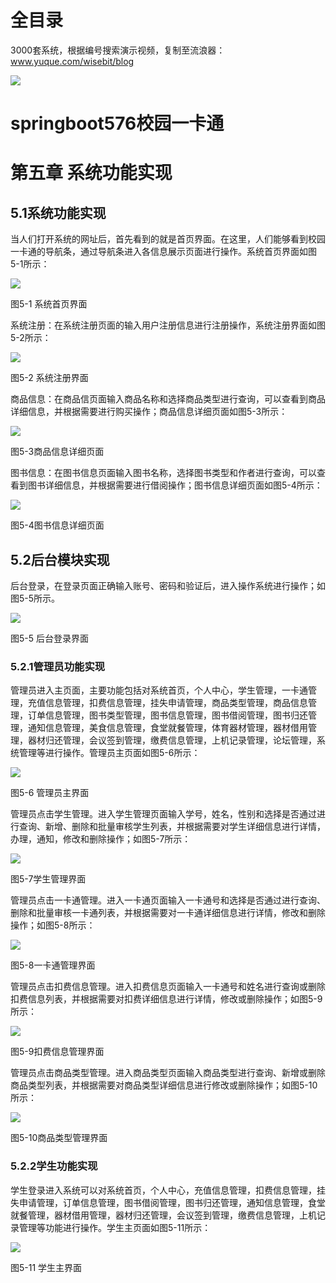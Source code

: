 # 全目录

3000套系统，根据编号搜索演示视频，复制至流浪器：www.yuque.com/wisebit/blog


![](https://bitwise.oss-cn-heyuan.aliyuncs.com/2024/11/06/qq_wechat.png)

# springboot576校园一卡通


# 第五章 系统功能实现
## 5.1系统功能实现
当人们打开系统的网址后，首先看到的就是首页界面。在这里，人们能够看到校园一卡通的导航条，通过导航条进入各信息展示页面进行操作。系统首页界面如图5-1所示：

![](/md/blog.013.png)

图5-1 系统首页界面

系统注册：在系统注册页面的输入用户注册信息进行注册操作，系统注册界面如图5-2所示：

![](/md/blog.013.png)

图5-2 系统注册界面

商品信息：在商品信页面输入商品名称和选择商品类型进行查询，可以查看到商品详细信息，并根据需要进行购买操作；商品信息详细页面如图5-3所示：

![](/md/blog.013.png)

图5-3商品信息详细页面

图书信息：在图书信息页面输入图书名称，选择图书类型和作者进行查询，可以查看到图书详细信息，并根据需要进行借阅操作；图书信息详细页面如图5-4所示：

![](/md/blog.013.png)

图5-4图书信息详细页面

## 5.2后台模块实现
后台登录，在登录页面正确输入账号、密码和验证后，进入操作系统进行操作；如图5-5所示。

![](/md/blog.013.png)

图5-5 后台登录界面
### 5.2.1管理员功能实现
管理员进入主页面，主要功能包括对系统首页，个人中心，学生管理，一卡通管理，充值信息管理，扣费信息管理，挂失申请管理，商品类型管理，商品信息管理，订单信息管理，图书类型管理，图书信息管理，图书借阅管理，图书归还管理，通知信息管理，美食信息管理，食堂就餐管理，体育器材管理，器材借用管理，器材归还管理，会议签到管理，缴费信息管理，上机记录管理，论坛管理，系统管理等进行操作。管理员主页面如图5-6所示：

![](/md/blog.013.png)

图5-6 管理员主界面

管理员点击学生管理。进入学生管理页面输入学号，姓名，性别和选择是否通过进行查询、新增、删除和批量审核学生列表，并根据需要对学生详细信息进行详情，办理，通知，修改和删除操作；如图5-7所示：

![](/md/blog.013.png)

图5-7学生管理界面

管理员点击一卡通管理。进入一卡通页面输入一卡通号和选择是否通过进行查询、删除和批量审核一卡通列表，并根据需要对一卡通详细信息进行详情，修改和删除操作；如图5-8所示：

![](/md/blog.013.png)

图5-8一卡通管理界面

管理员点击扣费信息管理。进入扣费信息页面输入一卡通号和姓名进行查询或删除扣费信息列表，并根据需要对扣费详细信息进行详情，修改或删除操作；如图5-9所示：

![](/md/blog.013.png)

图5-9扣费信息管理界面

管理员点击商品类型管理。进入商品类型页面输入商品类型进行查询、新增或删除商品类型列表，并根据需要对商品类型详细信息进行修改或删除操作；如图5-10所示：

![](/md/blog.013.png)

图5-10商品类型管理界面

### 5.2.2学生功能实现
学生登录进入系统可以对系统首页，个人中心，充值信息管理，扣费信息管理，挂失申请管理，订单信息管理，图书借阅管理，图书归还管理，通知信息管理，食堂就餐管理，器材借用管理，器材归还管理，会议签到管理，缴费信息管理，上机记录管理等功能进行操作。学生主页面如图5-11所示：

![](/md/blog.013.png)

图5-11 学生主界面













